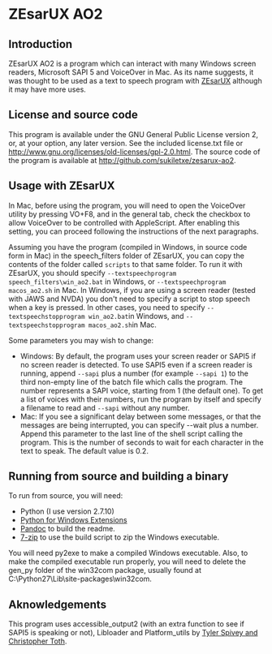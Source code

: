 # ZEsarUX AO2

## Introduction
ZEsarUX AO2 is a program which can interact with many Windows screen readers, Microsoft SAPI 5 and VoiceOver in Mac. As its name suggests, it was thought to be used as a text to speech program with [ZEsarUX](http://sourceforge.net/projects/zesarux) although it  may have more uses.

## License and source code
This program is available under the GNU General Public License version 2, or, at your option, any later version. See the included license.txt file or <http://www.gnu.org/licenses/old-licenses/gpl-2.0.html>.
The source code of the program is available at <http://github.com/sukiletxe/zesarux-ao2>.

## Usage with ZEsarUX
In Mac, before using the program, you will need to open the VoiceOver utility by pressing VO+F8, and in the general tab, check the checkbox to allow VoiceOver to be controlled with AppleScript. After enabling this setting, you can proceed following the instructions of the next paragraphs.

Assuming you have the program (compiled in   Windows, in source code form in Mac) in the speech_filters folder of ZEsarUX, you can copy the contents of the folder called `scripts` to that same folder. 
To run it with ZEsarUX, you should specify `--textspeechprogram speech_filters\win_ao2.bat` in  Windows, or `--textspeechprogram macos_ao2.sh` in  Mac.
In Windows, if you are using a screen reader (tested with JAWS and NVDA) you don't need to specify a script to stop speech when a key is pressed. In other cases, you need to specify `--textspeechstopprogram win_ao2.bat`in Windows, and `--textspeechstopprogram macos_ao2.sh`in Mac.

Some parameters you may wish to change:
* Windows: By default, the  program uses your screen reader or SAPI5 if no screen reader is detected. To use SAPI5 even if a screen reader is running, append `--sapi` plus a number (for example `--sapi 1`) to the third non-empty line of the batch file which calls the program. The number represents a SAPI voice, starting from 1 (the default one). To get a list of voices with their numbers, run the program by itself and specify a filename to read and `--sapi` without any number.
* Mac: If you see a significant delay between some messages, or that the messages are being interrupted, you can specify --wait plus a number. Append this parameter to the  last line of the shell script calling the program. This is the number of seconds to wait for each  character in the text to speak. The default value is 0.2. 

## Running from source and building a binary
To run from source, you will need:
* Python (I use version 2.7.10)
* [Python for Windows Extensions](http://sourceforge.net/projects/pywin32/)
* [Pandoc](http://pandoc.org) to build the readme.
* [7-zip](http://www.7-zip.org) to use the build script to zip the Windows executable.

You will need py2exe to make a compiled Windows executable. Also, to make the compiled executable run properly, you will need to delete the gen_py folder of the win32com package, usually found at C:\Python27\Lib\site-packages\win32com.

## Aknowledgements
This program uses accessible_output2 (with an extra function to see if SAPI5 is speaking or not), Libloader and Platform_utils by [Tyler Spivey and Christopher Toth](http://q-continuum.net).
